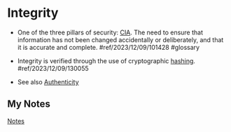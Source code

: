 # Integrity
- One of the three pillars of security: [CIA](confidentiality-integrity-availability.md). The need to ensure that information has not been changed accidentally or deliberately, and that it is accurate and complete. #ref/2023/12/09/101428 #glossary

- Integrity is verified through the use of cryptographic [hashing](hashing.md).  #ref/2023/12/09/130055 
- See also [Authenticity](authenticity.md)
## My Notes
[Notes](mynotes/integrity-notes.md)
